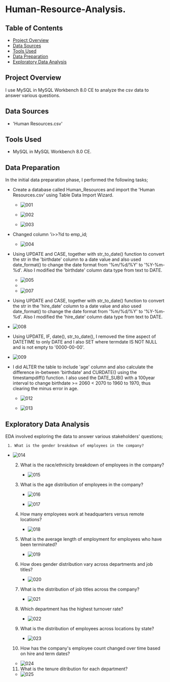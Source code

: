 # Human-Resource-Analysis.

## Table of Contents
 - [Project Overview](#project-overview)
 - [Data Sources](#data-sources)
 - [Tools Used](#tools-used)
 - [Data Preparation](#data-preparation)
 - [Exploratory Data Analysis](#exploratory-data-analysis)

## Project Overview

I use MySQL in MySQL Workbench 8.0 CE to analyze the csv data to answer various questions.

## Data Sources

 - 'Human Resources.csv'

## Tools Used

  - MySQL in MySQL Workbench 8.0 CE.

## Data Preparation

In the initial data preparation phase, I performed the following tasks;

   - Create a database called Human_Resources and import the 'Human Resources.csv' using Table Data Import Wizard.

     - ![001](https://github.com/karanja-Muiruri/Human-Resource-Analysis/assets/169806532/831dae8a-2445-440a-8101-3ecbf084864c)
    
     - ![002](https://github.com/karanja-Muiruri/Human-Resource-Analysis/assets/169806532/c3f49194-c6ae-4acf-8568-6287f199ab85)
    
     - ![003](https://github.com/karanja-Muiruri/Human-Resource-Analysis/assets/169806532/84596756-d310-4538-a056-0c415a5fc569)
    

- Changed column 'i>>?id to emp_id;

  - ![004](https://github.com/karanja-Muiruri/Human-Resource-Analysis/assets/169806532/0a8c988a-935f-42ec-974d-d84ed72cfd07)

- Using UPDATE and CASE, together with str_to_date() function to convert the str in the 'birthdate' column to a date value and also used date_format() to change the date format from '%m/%d/%Y' to '%Y-%m-%d'. Also I modified the 'birthdate' column data type from text to DATE. 

  - ![005](https://github.com/karanja-Muiruri/Human-Resource-Analysis/assets/169806532/681fe411-c204-4102-8485-5b58fa6cec77)
  - 
  - ![007](https://github.com/karanja-Muiruri/Human-Resource-Analysis/assets/169806532/dec68792-a8cc-41e4-9b2f-04832e06042d)

 
-  Using UPDATE and CASE, together with str_to_date() function to convert the str in the 'hire_date' column to a date value and also used date_format() to change the date format from '%m/%d/%Y' to '%Y-%m-%d'. Also I modified the 'hire_date' column data type from text to DATE.

  -   ![008](https://github.com/karanja-Muiruri/Human-Resource-Analysis/assets/169806532/9852d7c5-e6c2-4e58-90d7-146943b42bc1)


-   Using UPDATE, IF, date(), str_to_date(), I removed the time aspect of DATETIME to only DATE and I also SET where termdate IS NOT NULL and is not empty to '0000-00-00'.

  -   ![009](https://github.com/karanja-Muiruri/Human-Resource-Analysis/assets/169806532/d527958d-b6f2-4806-a55d-5dff740a3c1d)


- I did ALTER the table to include 'age' column and also calculate the difference in-between 'birthdate' and CURDATE() using the timestampdiff() function. I also used the DATE_SUB() with a 100year interval to change birthdate >= 2060 < 2070 to 1960 to 1970, thus clearing the minus error in age.  

  -  ![012](https://github.com/karanja-Muiruri/Human-Resource-Analysis/assets/169806532/8b610f4c-5630-4ed8-beb0-6c50fa63f7bb)
 
  -  ![013](https://github.com/karanja-Muiruri/Human-Resource-Analysis/assets/169806532/9a209192-6f7a-4b1b-9c77-99284b137df9)




## Exploratory Data Analysis

   EDA involved exploring the data to answer various stakeholders' questions;

     1. What is the gender breakdown of employees in the company?

   - ![014](https://github.com/karanja-Muiruri/Human-Resource-Analysis/assets/169806532/98c3cb46-981f-41a3-9be9-1f9ad4b484b1)
     

     2. What is the race/ethnicity breakdown of employees in the company?
    
        - ![015](https://github.com/karanja-Muiruri/Human-Resource-Analysis/assets/169806532/7740d00a-c96d-4588-aa8a-912d0d53010e)
          
       
     3. What is the age distribution of employees in the company?
    
        - ![016](https://github.com/karanja-Muiruri/Human-Resource-Analysis/assets/169806532/a8798dc4-9ba3-407c-a459-fd0f37d1cc79)
       
        - ![017](https://github.com/karanja-Muiruri/Human-Resource-Analysis/assets/169806532/3d38d47b-ee25-4a69-84ff-9fb3d9721101)

       
     4. How many employees work at headquarters versus remote locations?
    
        -  ![018](https://github.com/karanja-Muiruri/Human-Resource-Analysis/assets/169806532/65cba034-253a-492f-b12b-d2500fbaa426)
       
       
     5. What is the average length of employment for employees who have been terminated?
    
        - ![019](https://github.com/karanja-Muiruri/Human-Resource-Analysis/assets/169806532/653f7bf0-3be5-47e0-9fde-b770ec1da28f)
       
       
     6. How does gender distribution vary across departments and job titles?
    
        - ![020](https://github.com/karanja-Muiruri/Human-Resource-Analysis/assets/169806532/df0c72c6-e767-4285-9e2e-a22c1ef8a6c9)


     7. What is the distribution of job titles across the company?
    
        - ![021](https://github.com/karanja-Muiruri/Human-Resource-Analysis/assets/169806532/221d2cbe-74d1-4018-b930-5f371ceeade0)

     
     8. Which department has the highest turnover rate?
    
        -  ![022](https://github.com/karanja-Muiruri/Human-Resource-Analysis/assets/169806532/0633512a-e0ba-4ece-9e5d-c51e8a36c18c)
       
       
     9. What is the distribution of employees across locations by state?
    
        -  ![023](https://github.com/karanja-Muiruri/Human-Resource-Analysis/assets/169806532/6c3e7ca5-bc94-4189-9a5b-7d439a72bec6)


     10. How has the company's employee count changed over time based on hire and term dates?
    
        -  ![024](https://github.com/karanja-Muiruri/Human-Resource-Analysis/assets/169806532/8341325e-b1da-469d-bfa1-f09efbc54c4f)
    

     11.  What is the tenure ditribution for each department?
    
        -  ![025](https://github.com/karanja-Muiruri/Human-Resource-Analysis/assets/169806532/af31265b-7de6-4242-940f-6917583d781f)






       




  
  
